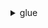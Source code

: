 <details><summary>glue</summary><blockquote>

- **<details><summary>batch-create-partition</summary><blockquote>**

  * --catalog-id
  * --database-name
  * --table-name
  * --partition-input-list
  * --cli-input-json
  * --cli-input-yaml
  * --generate-cli-skeleton


- **<details><summary>batch-delete-connection</summary><blockquote>**

  * --catalog-id
  * --connection-name-list
  * --cli-input-json
  * --cli-input-yaml
  * --generate-cli-skeleton


- **<details><summary>batch-delete-partition</summary><blockquote>**

  * --catalog-id
  * --database-name
  * --table-name
  * --partitions-to-delete
  * --cli-input-json
  * --cli-input-yaml
  * --generate-cli-skeleton


- **<details><summary>batch-delete-table</summary><blockquote>**

  * --catalog-id
  * --database-name
  * --tables-to-delete
  * --cli-input-json
  * --cli-input-yaml
  * --generate-cli-skeleton


- **<details><summary>batch-delete-table-version</summary><blockquote>**

  * --catalog-id
  * --database-name
  * --table-name
  * --version-ids
  * --cli-input-json
  * --cli-input-yaml
  * --generate-cli-skeleton


- **<details><summary>batch-get-crawlers</summary><blockquote>**

  * --crawler-names
  * --cli-input-json
  * --cli-input-yaml
  * --generate-cli-skeleton


- **<details><summary>batch-get-dev-endpoints</summary><blockquote>**

  * --dev-endpoint-names
  * --cli-input-json
  * --cli-input-yaml
  * --generate-cli-skeleton


- **<details><summary>batch-get-jobs</summary><blockquote>**

  * --job-names
  * --cli-input-json
  * --cli-input-yaml
  * --generate-cli-skeleton


- **<details><summary>batch-get-partition</summary><blockquote>**

  * --catalog-id
  * --database-name
  * --table-name
  * --partitions-to-get
  * --cli-input-json
  * --cli-input-yaml
  * --generate-cli-skeleton


- **<details><summary>batch-get-triggers</summary><blockquote>**

  * --trigger-names
  * --cli-input-json
  * --cli-input-yaml
  * --generate-cli-skeleton


- **<details><summary>batch-get-workflows</summary><blockquote>**

  * --names
  * --include-graph
  * --no-include-graph
  * --cli-input-json
  * --cli-input-yaml
  * --generate-cli-skeleton


- **<details><summary>batch-stop-job-run</summary><blockquote>**

  * --job-name
  * --job-run-ids
  * --cli-input-json
  * --cli-input-yaml
  * --generate-cli-skeleton


- **<details><summary>batch-update-partition</summary><blockquote>**

  * --catalog-id
  * --database-name
  * --table-name
  * --entries
  * --cli-input-json
  * --cli-input-yaml
  * --generate-cli-skeleton


- **<details><summary>cancel-ml-task-run</summary><blockquote>**

  * --transform-id
  * --task-run-id
  * --cli-input-json
  * --cli-input-yaml
  * --generate-cli-skeleton


- **<details><summary>check-schema-version-validity</summary><blockquote>**

  * --data-format
  * --schema-definition
  * --cli-input-json
  * --cli-input-yaml
  * --generate-cli-skeleton


- **<details><summary>create-classifier</summary><blockquote>**

  * --grok-classifier
  * --xml-classifier
  * --json-classifier
  * --csv-classifier
  * --cli-input-json
  * --cli-input-yaml
  * --generate-cli-skeleton


- **<details><summary>create-connection</summary><blockquote>**

  * --catalog-id
  * --connection-input
  * --cli-input-json
  * --cli-input-yaml
  * --generate-cli-skeleton


- **<details><summary>create-crawler</summary><blockquote>**

  * --name
  * --role
  * --database-name
  * --description
  * --targets
  * --schedule
  * --classifiers
  * --table-prefix
  * --schema-change-policy
  * --recrawl-policy
  * --lineage-configuration
  * --configuration
  * --crawler-security-configuration
  * --tags
  * --cli-input-json
  * --cli-input-yaml
  * --generate-cli-skeleton


- **<details><summary>create-database</summary><blockquote>**

  * --catalog-id
  * --database-input
  * --cli-input-json
  * --cli-input-yaml
  * --generate-cli-skeleton


- **<details><summary>create-dev-endpoint</summary><blockquote>**

  * --endpoint-name
  * --role-arn
  * --security-group-ids
  * --subnet-id
  * --public-key
  * --public-keys
  * --number-of-nodes
  * --worker-type
  * --glue-version
  * --number-of-workers
  * --extra-python-libs-s3-path
  * --extra-jars-s3-path
  * --security-configuration
  * --tags
  * --arguments
  * --cli-input-json
  * --cli-input-yaml
  * --generate-cli-skeleton


- **<details><summary>create-job</summary><blockquote>**

  * --name
  * --description
  * --log-uri
  * --role
  * --execution-property
  * --command
  * --default-arguments
  * --non-overridable-arguments
  * --connections
  * --max-retries
  * --allocated-capacity
  * --timeout
  * --max-capacity
  * --security-configuration
  * --tags
  * --notification-property
  * --glue-version
  * --number-of-workers
  * --worker-type
  * --cli-input-json
  * --cli-input-yaml
  * --generate-cli-skeleton


- **<details><summary>create-ml-transform</summary><blockquote>**

  * --name
  * --description
  * --input-record-tables
  * --parameters
  * --role
  * --glue-version
  * --max-capacity
  * --worker-type
  * --number-of-workers
  * --timeout
  * --max-retries
  * --tags
  * --transform-encryption
  * --cli-input-json
  * --cli-input-yaml
  * --generate-cli-skeleton


- **<details><summary>create-partition</summary><blockquote>**

  * --catalog-id
  * --database-name
  * --table-name
  * --partition-input
  * --cli-input-json
  * --cli-input-yaml
  * --generate-cli-skeleton


- **<details><summary>create-partition-index</summary><blockquote>**

  * --catalog-id
  * --database-name
  * --table-name
  * --partition-index
  * --cli-input-json
  * --cli-input-yaml
  * --generate-cli-skeleton


- **<details><summary>create-registry</summary><blockquote>**

  * --registry-name
  * --description
  * --tags
  * --cli-input-json
  * --cli-input-yaml
  * --generate-cli-skeleton


- **<details><summary>create-schema</summary><blockquote>**

  * --registry-id
  * --schema-name
  * --data-format
  * --compatibility
  * --description
  * --tags
  * --schema-definition
  * --cli-input-json
  * --cli-input-yaml
  * --generate-cli-skeleton


- **<details><summary>create-script</summary><blockquote>**

  * --dag-nodes
  * --dag-edges
  * --language
  * --cli-input-json
  * --cli-input-yaml
  * --generate-cli-skeleton


- **<details><summary>create-security-configuration</summary><blockquote>**

  * --name
  * --encryption-configuration
  * --cli-input-json
  * --cli-input-yaml
  * --generate-cli-skeleton


- **<details><summary>create-table</summary><blockquote>**

  * --catalog-id
  * --database-name
  * --table-input
  * --partition-indexes
  * --cli-input-json
  * --cli-input-yaml
  * --generate-cli-skeleton


- **<details><summary>create-trigger</summary><blockquote>**

  * --name
  * --workflow-name
  * --type
  * --schedule
  * --predicate
  * --actions
  * --description
  * --start-on-creation
  * --no-start-on-creation
  * --tags
  * --event-batching-condition
  * --cli-input-json
  * --cli-input-yaml
  * --generate-cli-skeleton


- **<details><summary>create-user-defined-function</summary><blockquote>**

  * --catalog-id
  * --database-name
  * --function-input
  * --cli-input-json
  * --cli-input-yaml
  * --generate-cli-skeleton


- **<details><summary>create-workflow</summary><blockquote>**

  * --name
  * --description
  * --default-run-properties
  * --tags
  * --max-concurrent-runs
  * --cli-input-json
  * --cli-input-yaml
  * --generate-cli-skeleton


- **<details><summary>delete-classifier</summary><blockquote>**

  * --name
  * --cli-input-json
  * --cli-input-yaml
  * --generate-cli-skeleton


- **<details><summary>delete-column-statistics-for-partition</summary><blockquote>**

  * --catalog-id
  * --database-name
  * --table-name
  * --partition-values
  * --column-name
  * --cli-input-json
  * --cli-input-yaml
  * --generate-cli-skeleton


- **<details><summary>delete-column-statistics-for-table</summary><blockquote>**

  * --catalog-id
  * --database-name
  * --table-name
  * --column-name
  * --cli-input-json
  * --cli-input-yaml
  * --generate-cli-skeleton


- **<details><summary>delete-connection</summary><blockquote>**

  * --catalog-id
  * --connection-name
  * --cli-input-json
  * --cli-input-yaml
  * --generate-cli-skeleton


- **<details><summary>delete-crawler</summary><blockquote>**

  * --name
  * --cli-input-json
  * --cli-input-yaml
  * --generate-cli-skeleton


- **<details><summary>delete-database</summary><blockquote>**

  * --catalog-id
  * --name
  * --cli-input-json
  * --cli-input-yaml
  * --generate-cli-skeleton


- **<details><summary>delete-dev-endpoint</summary><blockquote>**

  * --endpoint-name
  * --cli-input-json
  * --cli-input-yaml
  * --generate-cli-skeleton


- **<details><summary>delete-job</summary><blockquote>**

  * --job-name
  * --cli-input-json
  * --cli-input-yaml
  * --generate-cli-skeleton


- **<details><summary>delete-ml-transform</summary><blockquote>**

  * --transform-id
  * --cli-input-json
  * --cli-input-yaml
  * --generate-cli-skeleton


- **<details><summary>delete-partition</summary><blockquote>**

  * --catalog-id
  * --database-name
  * --table-name
  * --partition-values
  * --cli-input-json
  * --cli-input-yaml
  * --generate-cli-skeleton


- **<details><summary>delete-partition-index</summary><blockquote>**

  * --catalog-id
  * --database-name
  * --table-name
  * --index-name
  * --cli-input-json
  * --cli-input-yaml
  * --generate-cli-skeleton


- **<details><summary>delete-registry</summary><blockquote>**

  * --registry-id
  * --cli-input-json
  * --cli-input-yaml
  * --generate-cli-skeleton


- **<details><summary>delete-resource-policy</summary><blockquote>**

  * --policy-hash-condition
  * --resource-arn
  * --cli-input-json
  * --cli-input-yaml
  * --generate-cli-skeleton


- **<details><summary>delete-schema</summary><blockquote>**

  * --schema-id
  * --cli-input-json
  * --cli-input-yaml
  * --generate-cli-skeleton


- **<details><summary>delete-schema-versions</summary><blockquote>**

  * --schema-id
  * --versions
  * --cli-input-json
  * --cli-input-yaml
  * --generate-cli-skeleton


- **<details><summary>delete-security-configuration</summary><blockquote>**

  * --name
  * --cli-input-json
  * --cli-input-yaml
  * --generate-cli-skeleton


- **<details><summary>delete-table</summary><blockquote>**

  * --catalog-id
  * --database-name
  * --name
  * --cli-input-json
  * --cli-input-yaml
  * --generate-cli-skeleton


- **<details><summary>delete-table-version</summary><blockquote>**

  * --catalog-id
  * --database-name
  * --table-name
  * --version-id
  * --cli-input-json
  * --cli-input-yaml
  * --generate-cli-skeleton


- **<details><summary>delete-trigger</summary><blockquote>**

  * --name
  * --cli-input-json
  * --cli-input-yaml
  * --generate-cli-skeleton


- **<details><summary>delete-user-defined-function</summary><blockquote>**

  * --catalog-id
  * --database-name
  * --function-name
  * --cli-input-json
  * --cli-input-yaml
  * --generate-cli-skeleton


- **<details><summary>delete-workflow</summary><blockquote>**

  * --name
  * --cli-input-json
  * --cli-input-yaml
  * --generate-cli-skeleton


- **<details><summary>get-catalog-import-status</summary><blockquote>**

  * --catalog-id
  * --cli-input-json
  * --cli-input-yaml
  * --generate-cli-skeleton


- **<details><summary>get-classifier</summary><blockquote>**

  * --name
  * --cli-input-json
  * --cli-input-yaml
  * --generate-cli-skeleton


- **<details><summary>get-classifiers</summary><blockquote>**

  * --cli-input-json
  * --cli-input-yaml
  * --starting-token
  * --page-size
  * --max-items
  * --generate-cli-skeleton


- **<details><summary>get-column-statistics-for-partition</summary><blockquote>**

  * --catalog-id
  * --database-name
  * --table-name
  * --partition-values
  * --column-names
  * --cli-input-json
  * --cli-input-yaml
  * --generate-cli-skeleton


- **<details><summary>get-column-statistics-for-table</summary><blockquote>**

  * --catalog-id
  * --database-name
  * --table-name
  * --column-names
  * --cli-input-json
  * --cli-input-yaml
  * --generate-cli-skeleton


- **<details><summary>get-connection</summary><blockquote>**

  * --catalog-id
  * --name
  * --hide-password
  * --no-hide-password
  * --cli-input-json
  * --cli-input-yaml
  * --generate-cli-skeleton


- **<details><summary>get-connections</summary><blockquote>**

  * --catalog-id
  * --filter
  * --hide-password
  * --no-hide-password
  * --cli-input-json
  * --cli-input-yaml
  * --starting-token
  * --page-size
  * --max-items
  * --generate-cli-skeleton


- **<details><summary>get-crawler</summary><blockquote>**

  * --name
  * --cli-input-json
  * --cli-input-yaml
  * --generate-cli-skeleton


- **<details><summary>get-crawler-metrics</summary><blockquote>**

  * --crawler-name-list
  * --cli-input-json
  * --cli-input-yaml
  * --starting-token
  * --page-size
  * --max-items
  * --generate-cli-skeleton


- **<details><summary>get-crawlers</summary><blockquote>**

  * --cli-input-json
  * --cli-input-yaml
  * --starting-token
  * --page-size
  * --max-items
  * --generate-cli-skeleton


- **<details><summary>get-database</summary><blockquote>**

  * --catalog-id
  * --name
  * --cli-input-json
  * --cli-input-yaml
  * --generate-cli-skeleton


- **<details><summary>get-databases</summary><blockquote>**

  * --catalog-id
  * --resource-share-type
  * --cli-input-json
  * --cli-input-yaml
  * --starting-token
  * --page-size
  * --max-items
  * --generate-cli-skeleton


- **<details><summary>get-data-catalog-encryption-settings</summary><blockquote>**

  * --catalog-id
  * --cli-input-json
  * --cli-input-yaml
  * --generate-cli-skeleton


- **<details><summary>get-dataflow-graph</summary><blockquote>**

  * --python-script
  * --cli-input-json
  * --cli-input-yaml
  * --generate-cli-skeleton


- **<details><summary>get-dev-endpoint</summary><blockquote>**

  * --endpoint-name
  * --cli-input-json
  * --cli-input-yaml
  * --generate-cli-skeleton


- **<details><summary>get-dev-endpoints</summary><blockquote>**

  * --cli-input-json
  * --cli-input-yaml
  * --starting-token
  * --page-size
  * --max-items
  * --generate-cli-skeleton


- **<details><summary>get-job</summary><blockquote>**

  * --job-name
  * --cli-input-json
  * --cli-input-yaml
  * --generate-cli-skeleton


- **<details><summary>get-job-bookmark</summary><blockquote>**

  * --job-name
  * --run-id
  * --cli-input-json
  * --cli-input-yaml
  * --generate-cli-skeleton


- **<details><summary>get-job-run</summary><blockquote>**

  * --job-name
  * --run-id
  * --predecessors-included
  * --no-predecessors-included
  * --cli-input-json
  * --cli-input-yaml
  * --generate-cli-skeleton


- **<details><summary>get-job-runs</summary><blockquote>**

  * --job-name
  * --cli-input-json
  * --cli-input-yaml
  * --starting-token
  * --page-size
  * --max-items
  * --generate-cli-skeleton


- **<details><summary>get-jobs</summary><blockquote>**

  * --cli-input-json
  * --cli-input-yaml
  * --starting-token
  * --page-size
  * --max-items
  * --generate-cli-skeleton


- **<details><summary>get-mapping</summary><blockquote>**

  * --source
  * --sinks
  * --location
  * --cli-input-json
  * --cli-input-yaml
  * --generate-cli-skeleton


- **<details><summary>get-ml-task-run</summary><blockquote>**

  * --transform-id
  * --task-run-id
  * --cli-input-json
  * --cli-input-yaml
  * --generate-cli-skeleton


- **<details><summary>get-ml-task-runs</summary><blockquote>**

  * --transform-id
  * --next-token
  * --max-results
  * --filter
  * --sort
  * --cli-input-json
  * --cli-input-yaml
  * --generate-cli-skeleton


- **<details><summary>get-ml-transform</summary><blockquote>**

  * --transform-id
  * --cli-input-json
  * --cli-input-yaml
  * --generate-cli-skeleton


- **<details><summary>get-ml-transforms</summary><blockquote>**

  * --next-token
  * --max-results
  * --filter
  * --sort
  * --cli-input-json
  * --cli-input-yaml
  * --generate-cli-skeleton


- **<details><summary>get-partition</summary><blockquote>**

  * --catalog-id
  * --database-name
  * --table-name
  * --partition-values
  * --cli-input-json
  * --cli-input-yaml
  * --generate-cli-skeleton


- **<details><summary>get-partition-indexes</summary><blockquote>**

  * --catalog-id
  * --database-name
  * --table-name
  * --cli-input-json
  * --cli-input-yaml
  * --starting-token
  * --max-items
  * --generate-cli-skeleton


- **<details><summary>get-partitions</summary><blockquote>**

  * --catalog-id
  * --database-name
  * --table-name
  * --expression
  * --segment
  * --exclude-column-schema
  * --no-exclude-column-schema
  * --cli-input-json
  * --cli-input-yaml
  * --starting-token
  * --page-size
  * --max-items
  * --generate-cli-skeleton


- **<details><summary>get-plan</summary><blockquote>**

  * --mapping
  * --source
  * --sinks
  * --location
  * --language
  * --additional-plan-options-map
  * --cli-input-json
  * --cli-input-yaml
  * --generate-cli-skeleton


- **<details><summary>get-registry</summary><blockquote>**

  * --registry-id
  * --cli-input-json
  * --cli-input-yaml
  * --generate-cli-skeleton


- **<details><summary>get-resource-policies</summary><blockquote>**

  * --cli-input-json
  * --cli-input-yaml
  * --starting-token
  * --page-size
  * --max-items
  * --generate-cli-skeleton


- **<details><summary>get-resource-policy</summary><blockquote>**

  * --resource-arn
  * --cli-input-json
  * --cli-input-yaml
  * --generate-cli-skeleton


- **<details><summary>get-schema</summary><blockquote>**

  * --schema-id
  * --cli-input-json
  * --cli-input-yaml
  * --generate-cli-skeleton


- **<details><summary>get-schema-by-definition</summary><blockquote>**

  * --schema-id
  * --schema-definition
  * --cli-input-json
  * --cli-input-yaml
  * --generate-cli-skeleton


- **<details><summary>get-schema-version</summary><blockquote>**

  * --schema-id
  * --schema-version-id
  * --schema-version-number
  * --cli-input-json
  * --cli-input-yaml
  * --generate-cli-skeleton


- **<details><summary>get-schema-versions-diff</summary><blockquote>**

  * --schema-id
  * --first-schema-version-number
  * --second-schema-version-number
  * --schema-diff-type
  * --cli-input-json
  * --cli-input-yaml
  * --generate-cli-skeleton


- **<details><summary>get-security-configuration</summary><blockquote>**

  * --name
  * --cli-input-json
  * --cli-input-yaml
  * --generate-cli-skeleton


- **<details><summary>get-security-configurations</summary><blockquote>**

  * --cli-input-json
  * --cli-input-yaml
  * --starting-token
  * --page-size
  * --max-items
  * --generate-cli-skeleton


- **<details><summary>get-table</summary><blockquote>**

  * --catalog-id
  * --database-name
  * --name
  * --cli-input-json
  * --cli-input-yaml
  * --generate-cli-skeleton


- **<details><summary>get-tables</summary><blockquote>**

  * --catalog-id
  * --database-name
  * --expression
  * --cli-input-json
  * --cli-input-yaml
  * --starting-token
  * --page-size
  * --max-items
  * --generate-cli-skeleton


- **<details><summary>get-table-version</summary><blockquote>**

  * --catalog-id
  * --database-name
  * --table-name
  * --version-id
  * --cli-input-json
  * --cli-input-yaml
  * --generate-cli-skeleton


- **<details><summary>get-table-versions</summary><blockquote>**

  * --catalog-id
  * --database-name
  * --table-name
  * --cli-input-json
  * --cli-input-yaml
  * --starting-token
  * --page-size
  * --max-items
  * --generate-cli-skeleton


- **<details><summary>get-tags</summary><blockquote>**

  * --resource-arn
  * --cli-input-json
  * --cli-input-yaml
  * --generate-cli-skeleton


- **<details><summary>get-trigger</summary><blockquote>**

  * --name
  * --cli-input-json
  * --cli-input-yaml
  * --generate-cli-skeleton


- **<details><summary>get-triggers</summary><blockquote>**

  * --dependent-job-name
  * --cli-input-json
  * --cli-input-yaml
  * --starting-token
  * --page-size
  * --max-items
  * --generate-cli-skeleton


- **<details><summary>get-user-defined-function</summary><blockquote>**

  * --catalog-id
  * --database-name
  * --function-name
  * --cli-input-json
  * --cli-input-yaml
  * --generate-cli-skeleton


- **<details><summary>get-user-defined-functions</summary><blockquote>**

  * --catalog-id
  * --database-name
  * --pattern
  * --cli-input-json
  * --cli-input-yaml
  * --starting-token
  * --page-size
  * --max-items
  * --generate-cli-skeleton


- **<details><summary>get-workflow</summary><blockquote>**

  * --name
  * --include-graph
  * --no-include-graph
  * --cli-input-json
  * --cli-input-yaml
  * --generate-cli-skeleton


- **<details><summary>get-workflow-run</summary><blockquote>**

  * --name
  * --run-id
  * --include-graph
  * --no-include-graph
  * --cli-input-json
  * --cli-input-yaml
  * --generate-cli-skeleton


- **<details><summary>get-workflow-run-properties</summary><blockquote>**

  * --name
  * --run-id
  * --cli-input-json
  * --cli-input-yaml
  * --generate-cli-skeleton


- **<details><summary>get-workflow-runs</summary><blockquote>**

  * --name
  * --include-graph
  * --no-include-graph
  * --next-token
  * --max-results
  * --cli-input-json
  * --cli-input-yaml
  * --generate-cli-skeleton


- **<details><summary>help</summary><blockquote>**

  * 


- **<details><summary>import-catalog-to-glue</summary><blockquote>**

  * --catalog-id
  * --cli-input-json
  * --cli-input-yaml
  * --generate-cli-skeleton


- **<details><summary>list-crawlers</summary><blockquote>**

  * --max-results
  * --next-token
  * --tags
  * --cli-input-json
  * --cli-input-yaml
  * --generate-cli-skeleton


- **<details><summary>list-dev-endpoints</summary><blockquote>**

  * --next-token
  * --max-results
  * --tags
  * --cli-input-json
  * --cli-input-yaml
  * --generate-cli-skeleton


- **<details><summary>list-jobs</summary><blockquote>**

  * --next-token
  * --max-results
  * --tags
  * --cli-input-json
  * --cli-input-yaml
  * --generate-cli-skeleton


- **<details><summary>list-ml-transforms</summary><blockquote>**

  * --next-token
  * --max-results
  * --filter
  * --sort
  * --tags
  * --cli-input-json
  * --cli-input-yaml
  * --generate-cli-skeleton


- **<details><summary>list-registries</summary><blockquote>**

  * --cli-input-json
  * --cli-input-yaml
  * --starting-token
  * --page-size
  * --max-items
  * --generate-cli-skeleton


- **<details><summary>list-schemas</summary><blockquote>**

  * --registry-id
  * --cli-input-json
  * --cli-input-yaml
  * --starting-token
  * --page-size
  * --max-items
  * --generate-cli-skeleton


- **<details><summary>list-schema-versions</summary><blockquote>**

  * --schema-id
  * --cli-input-json
  * --cli-input-yaml
  * --starting-token
  * --page-size
  * --max-items
  * --generate-cli-skeleton


- **<details><summary>list-triggers</summary><blockquote>**

  * --next-token
  * --dependent-job-name
  * --max-results
  * --tags
  * --cli-input-json
  * --cli-input-yaml
  * --generate-cli-skeleton


- **<details><summary>list-workflows</summary><blockquote>**

  * --next-token
  * --max-results
  * --cli-input-json
  * --cli-input-yaml
  * --generate-cli-skeleton


- **<details><summary>put-data-catalog-encryption-settings</summary><blockquote>**

  * --catalog-id
  * --data-catalog-encryption-settings
  * --cli-input-json
  * --cli-input-yaml
  * --generate-cli-skeleton


- **<details><summary>put-resource-policy</summary><blockquote>**

  * --policy-in-json
  * --resource-arn
  * --policy-hash-condition
  * --policy-exists-condition
  * --enable-hybrid
  * --cli-input-json
  * --cli-input-yaml
  * --generate-cli-skeleton


- **<details><summary>put-schema-version-metadata</summary><blockquote>**

  * --schema-id
  * --schema-version-number
  * --schema-version-id
  * --metadata-key-value
  * --cli-input-json
  * --cli-input-yaml
  * --generate-cli-skeleton


- **<details><summary>put-workflow-run-properties</summary><blockquote>**

  * --name
  * --run-id
  * --run-properties
  * --cli-input-json
  * --cli-input-yaml
  * --generate-cli-skeleton


- **<details><summary>query-schema-version-metadata</summary><blockquote>**

  * --schema-id
  * --schema-version-number
  * --schema-version-id
  * --metadata-list
  * --max-results
  * --next-token
  * --cli-input-json
  * --cli-input-yaml
  * --generate-cli-skeleton


- **<details><summary>register-schema-version</summary><blockquote>**

  * --schema-id
  * --schema-definition
  * --cli-input-json
  * --cli-input-yaml
  * --generate-cli-skeleton


- **<details><summary>remove-schema-version-metadata</summary><blockquote>**

  * --schema-id
  * --schema-version-number
  * --schema-version-id
  * --metadata-key-value
  * --cli-input-json
  * --cli-input-yaml
  * --generate-cli-skeleton


- **<details><summary>reset-job-bookmark</summary><blockquote>**

  * --job-name
  * --run-id
  * --cli-input-json
  * --cli-input-yaml
  * --generate-cli-skeleton


- **<details><summary>resume-workflow-run</summary><blockquote>**

  * --name
  * --run-id
  * --node-ids
  * --cli-input-json
  * --cli-input-yaml
  * --generate-cli-skeleton


- **<details><summary>search-tables</summary><blockquote>**

  * --catalog-id
  * --next-token
  * --filters
  * --search-text
  * --sort-criteria
  * --max-results
  * --resource-share-type
  * --cli-input-json
  * --cli-input-yaml
  * --generate-cli-skeleton


- **<details><summary>start-crawler</summary><blockquote>**

  * --name
  * --cli-input-json
  * --cli-input-yaml
  * --generate-cli-skeleton


- **<details><summary>start-crawler-schedule</summary><blockquote>**

  * --crawler-name
  * --cli-input-json
  * --cli-input-yaml
  * --generate-cli-skeleton


- **<details><summary>start-export-labels-task-run</summary><blockquote>**

  * --transform-id
  * --output-s3-path
  * --cli-input-json
  * --cli-input-yaml
  * --generate-cli-skeleton


- **<details><summary>start-import-labels-task-run</summary><blockquote>**

  * --transform-id
  * --input-s3-path
  * --replace-all-labels
  * --no-replace-all-labels
  * --cli-input-json
  * --cli-input-yaml
  * --generate-cli-skeleton


- **<details><summary>start-job-run</summary><blockquote>**

  * --job-name
  * --job-run-id
  * --arguments
  * --allocated-capacity
  * --timeout
  * --max-capacity
  * --security-configuration
  * --notification-property
  * --worker-type
  * --number-of-workers
  * --cli-input-json
  * --cli-input-yaml
  * --generate-cli-skeleton


- **<details><summary>start-ml-evaluation-task-run</summary><blockquote>**

  * --transform-id
  * --cli-input-json
  * --cli-input-yaml
  * --generate-cli-skeleton


- **<details><summary>start-ml-labeling-set-generation-task-run</summary><blockquote>**

  * --transform-id
  * --output-s3-path
  * --cli-input-json
  * --cli-input-yaml
  * --generate-cli-skeleton


- **<details><summary>start-trigger</summary><blockquote>**

  * --name
  * --cli-input-json
  * --cli-input-yaml
  * --generate-cli-skeleton


- **<details><summary>start-workflow-run</summary><blockquote>**

  * --name
  * --cli-input-json
  * --cli-input-yaml
  * --generate-cli-skeleton


- **<details><summary>stop-crawler</summary><blockquote>**

  * --name
  * --cli-input-json
  * --cli-input-yaml
  * --generate-cli-skeleton


- **<details><summary>stop-crawler-schedule</summary><blockquote>**

  * --crawler-name
  * --cli-input-json
  * --cli-input-yaml
  * --generate-cli-skeleton


- **<details><summary>stop-trigger</summary><blockquote>**

  * --name
  * --cli-input-json
  * --cli-input-yaml
  * --generate-cli-skeleton


- **<details><summary>stop-workflow-run</summary><blockquote>**

  * --name
  * --run-id
  * --cli-input-json
  * --cli-input-yaml
  * --generate-cli-skeleton


- **<details><summary>tag-resource</summary><blockquote>**

  * --resource-arn
  * --tags-to-add
  * --cli-input-json
  * --cli-input-yaml
  * --generate-cli-skeleton


- **<details><summary>untag-resource</summary><blockquote>**

  * --resource-arn
  * --tags-to-remove
  * --cli-input-json
  * --cli-input-yaml
  * --generate-cli-skeleton


- **<details><summary>update-classifier</summary><blockquote>**

  * --grok-classifier
  * --xml-classifier
  * --json-classifier
  * --csv-classifier
  * --cli-input-json
  * --cli-input-yaml
  * --generate-cli-skeleton


- **<details><summary>update-column-statistics-for-partition</summary><blockquote>**

  * --catalog-id
  * --database-name
  * --table-name
  * --partition-values
  * --column-statistics-list
  * --cli-input-json
  * --cli-input-yaml
  * --generate-cli-skeleton


- **<details><summary>update-column-statistics-for-table</summary><blockquote>**

  * --catalog-id
  * --database-name
  * --table-name
  * --column-statistics-list
  * --cli-input-json
  * --cli-input-yaml
  * --generate-cli-skeleton


- **<details><summary>update-connection</summary><blockquote>**

  * --catalog-id
  * --name
  * --connection-input
  * --cli-input-json
  * --cli-input-yaml
  * --generate-cli-skeleton


- **<details><summary>update-crawler</summary><blockquote>**

  * --name
  * --role
  * --database-name
  * --description
  * --targets
  * --schedule
  * --classifiers
  * --table-prefix
  * --schema-change-policy
  * --recrawl-policy
  * --lineage-configuration
  * --configuration
  * --crawler-security-configuration
  * --cli-input-json
  * --cli-input-yaml
  * --generate-cli-skeleton


- **<details><summary>update-crawler-schedule</summary><blockquote>**

  * --crawler-name
  * --schedule
  * --cli-input-json
  * --cli-input-yaml
  * --generate-cli-skeleton


- **<details><summary>update-database</summary><blockquote>**

  * --catalog-id
  * --name
  * --database-input
  * --cli-input-json
  * --cli-input-yaml
  * --generate-cli-skeleton


- **<details><summary>update-dev-endpoint</summary><blockquote>**

  * --endpoint-name
  * --public-key
  * --add-public-keys
  * --delete-public-keys
  * --custom-libraries
  * --update-etl-libraries
  * --no-update-etl-libraries
  * --delete-arguments
  * --add-arguments
  * --cli-input-json
  * --cli-input-yaml
  * --generate-cli-skeleton


- **<details><summary>update-job</summary><blockquote>**

  * --job-name
  * --job-update
  * --cli-input-json
  * --cli-input-yaml
  * --generate-cli-skeleton


- **<details><summary>update-ml-transform</summary><blockquote>**

  * --transform-id
  * --name
  * --description
  * --parameters
  * --role
  * --glue-version
  * --max-capacity
  * --worker-type
  * --number-of-workers
  * --timeout
  * --max-retries
  * --cli-input-json
  * --cli-input-yaml
  * --generate-cli-skeleton


- **<details><summary>update-partition</summary><blockquote>**

  * --catalog-id
  * --database-name
  * --table-name
  * --partition-value-list
  * --partition-input
  * --cli-input-json
  * --cli-input-yaml
  * --generate-cli-skeleton


- **<details><summary>update-registry</summary><blockquote>**

  * --registry-id
  * --description
  * --cli-input-json
  * --cli-input-yaml
  * --generate-cli-skeleton


- **<details><summary>update-schema</summary><blockquote>**

  * --schema-id
  * --schema-version-number
  * --compatibility
  * --description
  * --cli-input-json
  * --cli-input-yaml
  * --generate-cli-skeleton


- **<details><summary>update-table</summary><blockquote>**

  * --catalog-id
  * --database-name
  * --table-input
  * --skip-archive
  * --no-skip-archive
  * --cli-input-json
  * --cli-input-yaml
  * --generate-cli-skeleton


- **<details><summary>update-trigger</summary><blockquote>**

  * --name
  * --trigger-update
  * --cli-input-json
  * --cli-input-yaml
  * --generate-cli-skeleton


- **<details><summary>update-user-defined-function</summary><blockquote>**

  * --catalog-id
  * --database-name
  * --function-name
  * --function-input
  * --cli-input-json
  * --cli-input-yaml
  * --generate-cli-skeleton


- **<details><summary>update-workflow</summary><blockquote>**

  * --name
  * --description
  * --default-run-properties
  * --max-concurrent-runs
  * --cli-input-json
  * --cli-input-yaml
  * --generate-cli-skeleton


</blockquote></details>
</blockquote></details>
</blockquote></details>
</blockquote></details>
</blockquote></details>
</blockquote></details>
</blockquote></details>
</blockquote></details>
</blockquote></details>
</blockquote></details>
</blockquote></details>
</blockquote></details>
</blockquote></details>
</blockquote></details>
</blockquote></details>
</blockquote></details>
</blockquote></details>
</blockquote></details>
</blockquote></details>
</blockquote></details>
</blockquote></details>
</blockquote></details>
</blockquote></details>
</blockquote></details>
</blockquote></details>
</blockquote></details>
</blockquote></details>
</blockquote></details>
</blockquote></details>
</blockquote></details>
</blockquote></details>
</blockquote></details>
</blockquote></details>
</blockquote></details>
</blockquote></details>
</blockquote></details>
</blockquote></details>
</blockquote></details>
</blockquote></details>
</blockquote></details>
</blockquote></details>
</blockquote></details>
</blockquote></details>
</blockquote></details>
</blockquote></details>
</blockquote></details>
</blockquote></details>
</blockquote></details>
</blockquote></details>
</blockquote></details>
</blockquote></details>
</blockquote></details>
</blockquote></details>
</blockquote></details>
</blockquote></details>
</blockquote></details>
</blockquote></details>
</blockquote></details>
</blockquote></details>
</blockquote></details>
</blockquote></details>
</blockquote></details>
</blockquote></details>
</blockquote></details>
</blockquote></details>
</blockquote></details>
</blockquote></details>
</blockquote></details>
</blockquote></details>
</blockquote></details>
</blockquote></details>
</blockquote></details>
</blockquote></details>
</blockquote></details>
</blockquote></details>
</blockquote></details>
</blockquote></details>
</blockquote></details>
</blockquote></details>
</blockquote></details>
</blockquote></details>
</blockquote></details>
</blockquote></details>
</blockquote></details>
</blockquote></details>
</blockquote></details>
</blockquote></details>
</blockquote></details>
</blockquote></details>
</blockquote></details>
</blockquote></details>
</blockquote></details>
</blockquote></details>
</blockquote></details>
</blockquote></details>
</blockquote></details>
</blockquote></details>
</blockquote></details>
</blockquote></details>
</blockquote></details>
</blockquote></details>
</blockquote></details>
</blockquote></details>
</blockquote></details>
</blockquote></details>
</blockquote></details>
</blockquote></details>
</blockquote></details>
</blockquote></details>
</blockquote></details>
</blockquote></details>
</blockquote></details>
</blockquote></details>
</blockquote></details>
</blockquote></details>
</blockquote></details>
</blockquote></details>
</blockquote></details>
</blockquote></details>
</blockquote></details>
</blockquote></details>
</blockquote></details>
</blockquote></details>
</blockquote></details>
</blockquote></details>
</blockquote></details>
</blockquote></details>
</blockquote></details>
</blockquote></details>
</blockquote></details>
</blockquote></details>
</blockquote></details>
</blockquote></details>
</blockquote></details>
</blockquote></details>
</blockquote></details>
</blockquote></details>
</blockquote></details>
</blockquote></details>
</blockquote></details>
</blockquote></details>
</blockquote></details>
</blockquote></details>
</blockquote></details>
</blockquote></details>
</blockquote></details>
</blockquote></details>
</blockquote></details>
</blockquote></details>
</blockquote></details>
</blockquote></details>
</blockquote></details>
</blockquote></details>
</blockquote></details>
</blockquote></details>
</blockquote></details>
</blockquote></details>
</blockquote></details>
</blockquote></details>
